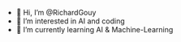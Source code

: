 - 👋 Hi, I’m @RichardGouy
- 👀 I’m interested in AI and coding
- 🌱 I’m currently learning AI & Machine-Learning


<!---
RichardGouy/RichardGouy is a ✨ special ✨ repository because its `README.md` (this file) appears on your GitHub profile.
You can click the Preview link to take a look at your changes.
--->
